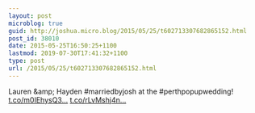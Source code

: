 ```yaml
---
layout: post
microblog: true
guid: http://joshua.micro.blog/2015/05/25/t602713307682865152.html
post_id: 38010
date: 2015-05-25T16:50:25+1100
lastmod: 2019-07-30T17:41:32+1100
type: post
url: /2015/05/25/t602713307682865152.html
---
```

Lauren &amp;amp; Hayden #marriedbyjosh at the #perthpopupwedding! [t.co/m0IEhysQ3...](http://t.co/m0IEhysQ3w) [t.co/rLvMshj4n...](http://t.co/rLvMshj4nB)
